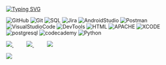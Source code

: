 
[![Typing SVG](https://readme-typing-svg.demolab.com?font=Nosifer&size=20&duration=4000&pause=1000&color=FF0000&width=435&lines=Be+welcome+my+friend;My+name+is+Ihor;I+am+a+junior+QA+tester;And+here+I+will+post+my+HW;See+you++good+luck+to+you)](https://git.io/typing-svg)

![GitHub](https://img.shields.io/badge/-GitHub-0d1217?style=for-the-badge&logo=GitHub)
![Git](https://img.shields.io/badge/-Git-0d1217?style=for-the-badge&logo=Git)
![SQL](https://img.shields.io/badge/-Sql-0d1217?style=for-the-badge&logo=mysql)
![Jira](https://img.shields.io/badge/-Jira-0d1217?style=for-the-badge&logo=Jira&logoColor=850909)
![AndroidStudio](https://img.shields.io/badge/-Androidstudio-0d1217?style=for-the-badge&logo=Androidstudio)
![Postman](https://img.shields.io/badge/-Postman-0d1217?style=for-the-badge&logo=Postman)
![VisualStudioCode](https://img.shields.io/badge/-VisualStudioCode-0d1217?style=for-the-badge&logo=VisualStudioCode&logoColor=34c3eb)
![DevTools](https://img.shields.io/badge/-DevTools-0d1217?style=for-the-badge&logo=Google&logoColor=05f229)
![HTML](https://img.shields.io/badge/-HTML-0d1217?style=for-the-badge&logo=HTML5&logoColor=red)
![APACHE](https://img.shields.io/badge/-apache-0d1217?style=for-the-badge&logo=apache&logoColor=red)
![XCODE](https://img.shields.io/badge/-Xcode-0d1217?style=for-the-badge&logo=Xcode&logoColor=red)
![postgresql](https://img.shields.io/badge/-postgresql-0d1217?style=for-the-badge&logo=postgresql&logoColor=blue)
![codecademy](https://img.shields.io/badge/-codecademy-0d1217?style=for-the-badge&logo=codecademy&logoColor=white)
![Python](https://img.shields.io/badge/-Python-0d1217?style=for-the-badge&logo=Python&logoColor=yellow)

<div align="justify">
<a href="https://www.instagram.com/younggodhardcore/">
<img src="https://img.shields.io/badge/Instagram-0d1217.svg?style=for-the-badge&logo=Instagram&logoColor=white">
</a>
&nbsp;&nbsp;&nbsp;&nbsp;&nbsp;&nbsp;&nbsp;&nbsp;
<a href="https://www.linkedin.com/in/ihorhardcorenko/">
<img src="https://img.shields.io/badge/Linkedin-0d1217.svg?style=for-the-badge&logo=Linkedin&logoColor=white">
</a>
&nbsp;&nbsp;&nbsp;&nbsp;&nbsp;&nbsp;&nbsp;&nbsp;
<a href="https://t.me/IhorHardcorenko/">
<img src="https://img.shields.io/badge/telegram-0d1217?style=for-the-badge&logo=telegram&logoColor=white">
</a>
  

![](https://komarev.com/ghpvc/?username=IhorHard&color=0d1217&=for-the-badge)


